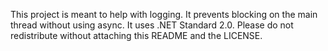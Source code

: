 This project is meant to help with logging. It prevents blocking on the main thread without using async.
It uses .NET Standard 2.0.
Please do not redistribute without attaching this README and the LICENSE.